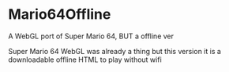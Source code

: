# Mario64Offline
A WebGL port of Super Mario 64, BUT a offline ver

Super Mario 64 WebGL was already a thing but this version it is a downloadable offline HTML to play without wifi
